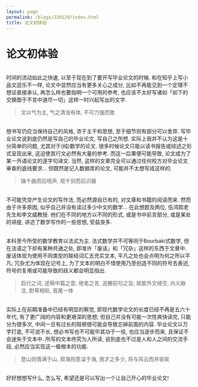 ```yaml
---
layout: page
permalink: /blogs/230129/index.html
title: 论文初体验
---
```


# 论文初体验

<br>时间的流动如此之快速, 以至于现在到了要开写毕业论文的时候. 和在知乎上写小品文逗乐不一样, 论文中显然应当有更多关心之成分, 比如不再能见到一个定理不想证直接承认, 再怎么样也要指明一个可用的参考, 也应该不太好写诸如「如下的交换图于不言中道尽一切」这样一时兴起写出的文字.

> 文以气为主, 气之清浊有体, 不可力强而致

<br>想书写仍应当保持自己的风格, 浓于主干和思想, 至于细节则有部分可以舍弃. 写毕业论文说到底仍然是写自己的毕业论文, 写自己之所想. 实际上我并不认为这是十分简单的问题, 尤其对于(纯)数学的论文. 很多时候论文只能以读书报告或综述之形式呈现出来, 这迫使其行文必然有大量的参考. 而这一后果便可能导致, 论文成为了某一外语论文的逐字句译文. 当然, 这样的文章完全可以通过任何校方对毕业论文审查的底线要求... 但既然是记入数据库的论文, 可能并不太想写成这样的.

> 操千曲而后晓声, 观千剑而后识器

<br>不可能凭空产生论文的写作法, 而必然源自已有的, 对文章和书籍的阅读而来. 然而由于许多原因, 似乎自己并没有读过多少中文的数学... 在此想题及两位, 伍鸿熙老先生和李文威教授. 他们在不同的地方以不同的形式, 或是书中前言部分, 或是某处的讲座, 讲述了数学写作的一些思想, 受益良多.

<br>本科至今所受的数学教育以法式为主. 法式数学并不可等同于Bourbaki式数学, 但在法语之下却有某种共通之处, 即准许「废话」和「冗杂」这样的东西于文章中. 废话体现为使用不同类型的联结词汇去充实文本, 平凡之处也会点明为何之所以平凡; 冗杂尤为体现在记号上, 为了文本的明白不惜使用乃至创造不同的符号去表述, 符号的复用或可能导致的歧义都会明显指出.

> 启行之词, 逆萌中篇之意; 绝笔之言, 追媵前句之旨; 故能外文绮交, 内义脉注, 跗萼相衔, 首尾一体

<br>实际上在前期准备中已经有明显的察觉, 即现代数学论文的长度已经不再是五六十年代, 有了更广阔的内容和更艰深的思想; 但自己并没有可能一次性爽快读完, 只能分为很多次, 中间一旦有过长的阻顿很可能会导致忘掉前面的内容. 毕业论文以万字打底, 不可说不长, 想必书写也不可能毕其功于一役, 也应当逐步而来, 且保证不会迷失于文本中. 所写的文本终究为人所读, 说到底也不过是人和人之间的交流手段, 必然应当实现这一极根本的功能.

> 登山则情满于山, 观海则意溢于海, 我才之多少, 将与风云而并驱矣

<br>好好想想写什么, 怎么写, 希望还是可以写出一个让自己开心的毕业论文!

<!-- > 引用 -->


